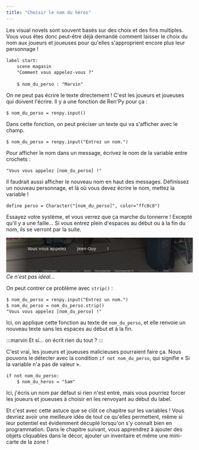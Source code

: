 ```yaml
---
title: "Choisir le nom du héros"
---
```


Les visual novels sont souvent basés sur des choix et des fins multiples. Vous vous êtes donc peut-être déjà demandé comment laisser le choix du nom aux joueurs et joueuses pour qu'elles s'approprient encore plus leur personnage !

```renpy
label start:
    scene magasin
    "Comment vous appelez-vous ?"

    $ nom_du_perso : "Marvin"
```

On ne peut pas écrire le texte directement ! C'est les joueurs et joueuses qui doivent l'écrire. Il y a une fonction de Ren'Py pour ça :

```renpy
$ nom_du_perso = renpy.input()
```

Dans cette fonction, on peut préciser un texte qui va s'afficher avec le champ.

```renpy
$ nom_du_perso = renpy.input("Entrez un nom.")
```

Pour afficher le nom dans un message, écrivez le nom de la variable entre crochets :

```renpy
"Vous vous appelez [nom_du_perso] !"
```

Il faudrait aussi afficher le nouveau nom en haut des messages. Définissez un nouveau personnage, et là où vous devez écrire le nom, mettez la variable !

```renpy
define perso = Character("[nom_du_perso]", color="ffc8c8")
```

Essayez votre système, et vous verrez que ça marche du tonnerre ! Excepté qu'il y a une faille... Si vous entrez plein d'espaces au début ou à la fin du nom, ils se verront par la suite.

![Nom avec trop d'espaces](./renpy-strip.png)
*Ce n'est pas idéal...*

On peut contrer ce problème avec `strip()` :

```renpy
$ nom_du_perso = renpy.input("Entrez un nom.")
$ nom_du_perso = nom_du_perso.strip()
"Vous vous appelez [nom_du_perso] !"
```

Ici, on applique cette fonction au texte de `nom_du_perso`, et elle renvoie un nouveau texte sans les espaces au début et à la fin.

:::marvin
Et si... on écrit rien du tout ?
:::

C'est vrai, les joueurs et joueuses malicieuses pourraient faire ça. Nous pouvons le détecter avec la condition `if not nom_du_perso`, qui signifie « Si la variable n'a pas de valeur ».

```renpy
if not nom_du_perso:
    $ nom_du_heros = "Sam"
```

Ici, j'écris un nom par défaut si rien n'est entré, mais vous pourriez forcer les joueurs et joueuses à choisir en les renvoyant au début du label.

Et c'est avec cette astuce que se clôt ce chapitre sur les variables ! Vous devriez avoir une meilleure idée de tout ce qu'elles permettent, même si leur potentiel est évidemment décuplé lorsqu'on s'y connaît bien en programmation. Dans le chapitre suivant, vous apprendrez à ajouter des objets cliquables dans le décor, ajouter un inventaire et même une mini-carte de la zone !
